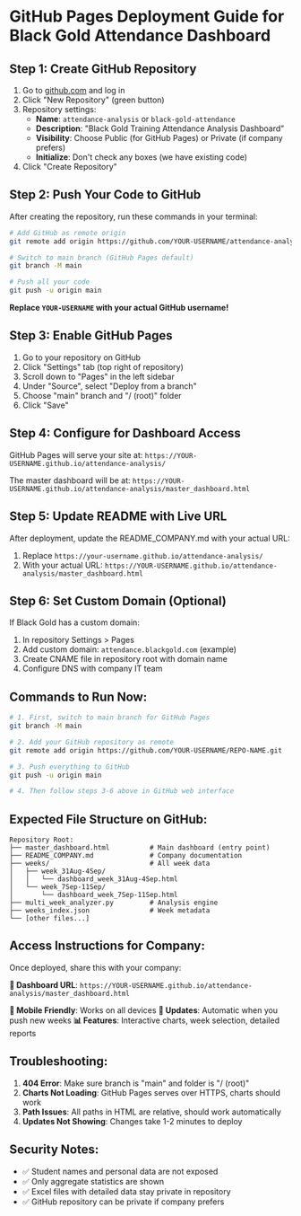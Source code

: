 # GitHub Pages Deployment Guide for Black Gold Attendance Dashboard

## Step 1: Create GitHub Repository

1. Go to [github.com](https://github.com) and log in
2. Click "New Repository" (green button)
3. Repository settings:
   - **Name**: `attendance-analysis` or `black-gold-attendance`
   - **Description**: "Black Gold Training Attendance Analysis Dashboard"
   - **Visibility**: Choose Public (for GitHub Pages) or Private (if company prefers)
   - **Initialize**: Don't check any boxes (we have existing code)
4. Click "Create Repository"

## Step 2: Push Your Code to GitHub

After creating the repository, run these commands in your terminal:

```bash
# Add GitHub as remote origin
git remote add origin https://github.com/YOUR-USERNAME/attendance-analysis.git

# Switch to main branch (GitHub Pages default)
git branch -M main

# Push all your code
git push -u origin main
```

**Replace `YOUR-USERNAME` with your actual GitHub username!**

## Step 3: Enable GitHub Pages

1. Go to your repository on GitHub
2. Click "Settings" tab (top right of repository)
3. Scroll down to "Pages" in the left sidebar
4. Under "Source", select "Deploy from a branch"
5. Choose "main" branch and "/ (root)" folder
6. Click "Save"

## Step 4: Configure for Dashboard Access

GitHub Pages will serve your site at: `https://YOUR-USERNAME.github.io/attendance-analysis/`

The master dashboard will be at: `https://YOUR-USERNAME.github.io/attendance-analysis/master_dashboard.html`

## Step 5: Update README with Live URL

After deployment, update the README_COMPANY.md with your actual URL:

1. Replace `https://your-username.github.io/attendance-analysis/` 
2. With your actual URL: `https://YOUR-USERNAME.github.io/attendance-analysis/master_dashboard.html`

## Step 6: Set Custom Domain (Optional)

If Black Gold has a custom domain:

1. In repository Settings > Pages
2. Add custom domain: `attendance.blackgold.com` (example)
3. Create CNAME file in repository root with domain name
4. Configure DNS with company IT team

## Commands to Run Now:

```bash
# 1. First, switch to main branch for GitHub Pages
git branch -M main

# 2. Add your GitHub repository as remote
git remote add origin https://github.com/YOUR-USERNAME/REPO-NAME.git

# 3. Push everything to GitHub
git push -u origin main

# 4. Then follow steps 3-6 above in GitHub web interface
```

## Expected File Structure on GitHub:

```
Repository Root:
├── master_dashboard.html          # Main dashboard (entry point)
├── README_COMPANY.md              # Company documentation
├── weeks/                         # All week data
│   ├── week_31Aug-4Sep/
│   │   └── dashboard_week_31Aug-4Sep.html
│   └── week_7Sep-11Sep/
│       └── dashboard_week_7Sep-11Sep.html
├── multi_week_analyzer.py         # Analysis engine
├── weeks_index.json               # Week metadata
└── [other files...]
```

## Access Instructions for Company:

Once deployed, share this with your company:

**🔗 Dashboard URL**: `https://YOUR-USERNAME.github.io/attendance-analysis/master_dashboard.html`

**📱 Mobile Friendly**: Works on all devices
**🔄 Updates**: Automatic when you push new weeks
**📊 Features**: Interactive charts, week selection, detailed reports

## Troubleshooting:

1. **404 Error**: Make sure branch is "main" and folder is "/ (root)"
2. **Charts Not Loading**: GitHub Pages serves over HTTPS, charts should work
3. **Path Issues**: All paths in HTML are relative, should work automatically
4. **Updates Not Showing**: Changes take 1-2 minutes to deploy

## Security Notes:

- ✅ Student names and personal data are not exposed
- ✅ Only aggregate statistics are shown
- ✅ Excel files with detailed data stay private in repository
- ✅ GitHub repository can be private if company prefers